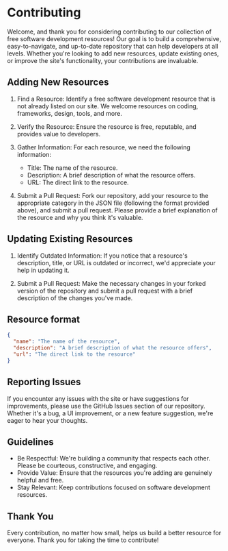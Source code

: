 # Contributing

Welcome, and thank you for considering contributing to our collection of free software development resources! Our goal is to build a comprehensive, easy-to-navigate, and up-to-date repository that can help developers at all levels. Whether you're looking to add new resources, update existing ones, or improve the site's functionality, your contributions are invaluable.

## Adding New Resources

1. Find a Resource: Identify a free software development resource that is not already listed on our site. We welcome resources on coding, frameworks, design, tools, and more.

2. Verify the Resource: Ensure the resource is free, reputable, and provides value to developers.

3. Gather Information: For each resource, we need the following information:

   - Title: The name of the resource.
   - Description: A brief description of what the resource offers.
   - URL: The direct link to the resource.

4. Submit a Pull Request: Fork our repository, add your resource to the appropriate category in the JSON file (following the format provided above), and submit a pull request. Please provide a brief explanation of the resource and why you think it's valuable.

## Updating Existing Resources

1. Identify Outdated Information: If you notice that a resource's description, title, or URL is outdated or incorrect, we'd appreciate your help in updating it.

2. Submit a Pull Request: Make the necessary changes in your forked version of the repository and submit a pull request with a brief description of the changes you've made.

## Resource format

```json
{
  "name": "The name of the resource",
  "description": "A brief description of what the resource offers",
  "url": "The direct link to the resource"
}
```

## Reporting Issues

If you encounter any issues with the site or have suggestions for improvements, please use the GitHub Issues section of our repository. Whether it's a bug, a UI improvement, or a new feature suggestion, we're eager to hear your thoughts.

## Guidelines

- Be Respectful: We're building a community that respects each other. Please be courteous, constructive, and engaging.
- Provide Value: Ensure that the resources you're adding are genuinely helpful and free.
- Stay Relevant: Keep contributions focused on software development resources.

## Thank You

Every contribution, no matter how small, helps us build a better resource for everyone. Thank you for taking the time to contribute!
